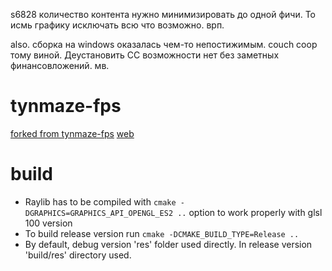 s6828 количество контента нужно минимизировать до одной фичи. То исмь графику исключать всю что возможно. врп.

also. сборка на windows оказалась чем-то непостижимым. couch coop тому виной. Деустановить CC возможности нет без заметных финансовложений. мв.

# tynmaze-fps


[forked from tynmaze-fps](https://github.com/tynrare/tynmaze-auto)
[web](https://tynmaze-auto.netlify.app/)

# build

- Raylib has to be compiled with `cmake -DGRAPHICS=GRAPHICS_API_OPENGL_ES2 ..` option to work properly with glsl 100 version
- To build release version run `cmake -DCMAKE_BUILD_TYPE=Release ..`
- By default, debug version 'res' folder used directly. In release version 'build/res' directory used.
